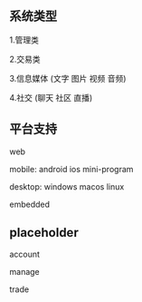 ## 系统类型

1.管理类

2.交易类

3.信息媒体 (文字 图片 视频 音频)

4.社交 (聊天 社区 直播)

## 平台支持

web

mobile: android ios mini-program

desktop: windows macos linux

embedded

## placeholder

account

manage

trade
